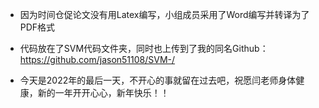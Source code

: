 + 因为时间仓促论文没有用Latex编写，小组成员采用了Word编写并转译为了PDF格式
+ 代码放在了SVM代码文件夹，同时也上传到了我的同名Github：https://github.com/jason51108/SVM-/

+ 今天是2022年的最后一天，不开心的事就留在过去吧，祝愿闫老师身体健康，新的一年开开心心，新年快乐！！